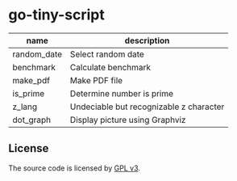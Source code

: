 # go-tiny-script

|name|description|
|---|---|
|random_date|Select random date|
|benchmark|Calculate benchmark|
|make_pdf|Make PDF file|
|is_prime|Determine number is prime|
|z_lang|Undeciable but recognizable z character|
|dot_graph|Display picture using Graphviz|

## License

The source code is licensed by [GPL v3](https://choosealicense.com/licenses/gpl-3.0/).
